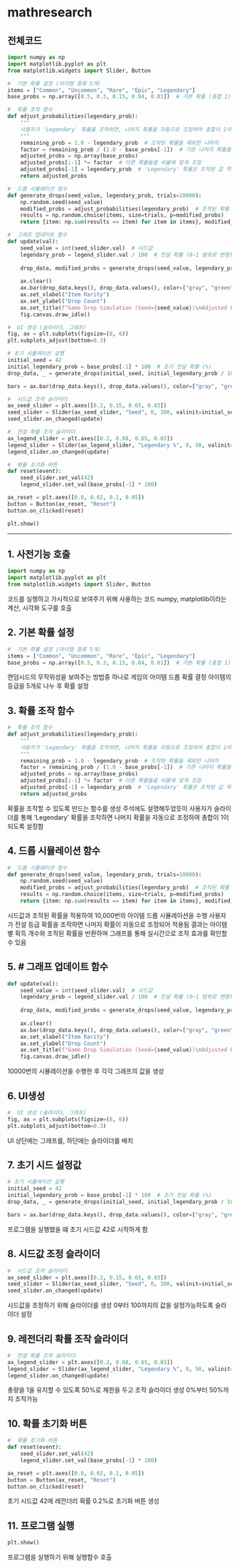 # mathresearch

## 전체코드
```python
import numpy as np
import matplotlib.pyplot as plt
from matplotlib.widgets import Slider, Button

#  기본 확률 설정 (아이템 종류 5개)
items = ["Common", "Uncommon", "Rare", "Epic", "Legendary"]
base_probs = np.array([0.5, 0.3, 0.15, 0.04, 0.01])  # 기본 확률 (총합 1)

#  확률 조작 함수
def adjust_probabilities(legendary_prob):
    """
    사용자가 'Legendary' 확률을 조작하면, 나머지 확률을 자동으로 조정하여 총합이 1이 되도록 설정.
    """
    remaining_prob = 1.0 - legendary_prob  # 조작된 확률을 제외한 나머지
    factor = remaining_prob / (1.0 - base_probs[-1])  # 기존 나머지 확률들의 비율 조정
    adjusted_probs = np.array(base_probs)
    adjusted_probs[:-1] *= factor  # 다른 확률들을 비율에 맞게 조정
    adjusted_probs[-1] = legendary_prob  # 'Legendary' 확률은 조작된 값 적용
    return adjusted_probs

#  드롭 시뮬레이션 함수
def generate_drops(seed_value, legendary_prob, trials=10000):
    np.random.seed(seed_value)
    modified_probs = adjust_probabilities(legendary_prob)  # 조작된 확률 반영
    results = np.random.choice(items, size=trials, p=modified_probs)
    return {item: np.sum(results == item) for item in items}, modified_probs

#  그래프 업데이트 함수
def update(val):
    seed_value = int(seed_slider.val)  # 시드값
    legendary_prob = legend_slider.val / 100  # 전설 확률 (0~1 범위로 변환)
    
    drop_data, modified_probs = generate_drops(seed_value, legendary_prob)
    
    ax.clear()  
    ax.bar(drop_data.keys(), drop_data.values(), color=["gray", "green", "blue", "purple", "gold"])
    ax.set_xlabel("Item Rarity")
    ax.set_ylabel("Drop Count")
    ax.set_title(f"Game Drop Simulation (Seed={seed_value})\nAdjusted Probabilities: {np.round(modified_probs, 3)}")
    fig.canvas.draw_idle()

#  UI 생성 (슬라이더, 그래프)
fig, ax = plt.subplots(figsize=(8, 6))
plt.subplots_adjust(bottom=0.3)

# 초기 시뮬레이션 실행
initial_seed = 42
initial_legendary_prob = base_probs[-1] * 100  # 초기 전설 확률 (%)
drop_data, _ = generate_drops(initial_seed, initial_legendary_prob / 100)

bars = ax.bar(drop_data.keys(), drop_data.values(), color=["gray", "green", "blue", "purple", "gold"])

#  시드값 조작 슬라이더
ax_seed_slider = plt.axes([0.2, 0.15, 0.65, 0.03])
seed_slider = Slider(ax_seed_slider, "Seed", 0, 100, valinit=initial_seed, valfmt="%0.0f")
seed_slider.on_changed(update)

#  전설 확률 조작 슬라이더
ax_legend_slider = plt.axes([0.2, 0.08, 0.65, 0.03])
legend_slider = Slider(ax_legend_slider, "Legendary %", 0, 50, valinit=initial_legendary_prob, valfmt="%0.1f%%")
legend_slider.on_changed(update)

#  확률 초기화 버튼
def reset(event):
    seed_slider.set_val(42)
    legend_slider.set_val(base_probs[-1] * 100)

ax_reset = plt.axes([0.8, 0.02, 0.1, 0.05])
button = Button(ax_reset, "Reset")
button.on_clicked(reset)

plt.show()
```
---

## 1. 사전기능 호출
```python
import numpy as np
import matplotlib.pyplot as plt
from matplotlib.widgets import Slider, Button
```
코드를 실행하고 가시적으로 보여주기 위해 사용하는 코드
numpy, matplotlib이라는 계산, 시각화 도구를 호출



## 2. 기본 확률 설정
```python
#  기본 확률 설정 (아이템 종류 5개)
items = ["Common", "Uncommon", "Rare", "Epic", "Legendary"]
base_probs = np.array([0.5, 0.3, 0.15, 0.04, 0.01])  # 기본 확률 (총합 1)
```
랜덤시드의 무작위성을 보여주는 방법중 하나로 게임의 아이템 드롭 확률 결정
아이템의 등급을 5개로 나누 후 확률 설정



## 3. 확률 조작 함수
```python
#  확률 조작 함수
def adjust_probabilities(legendary_prob):
    """
    사용자가 'Legendary' 확률을 조작하면, 나머지 확률을 자동으로 조정하여 총합이 1이 되도록 설정.
    """
    remaining_prob = 1.0 - legendary_prob  # 조작된 확률을 제외한 나머지
    factor = remaining_prob / (1.0 - base_probs[-1])  # 기존 나머지 확률들의 비율 조정
    adjusted_probs = np.array(base_probs)
    adjusted_probs[:-1] *= factor  # 다른 확률들을 비율에 맞게 조정
    adjusted_probs[-1] = legendary_prob  # 'Legendary' 확률은 조작된 값 적용
    return adjusted_probs
```
확률을 조작할 수 있도록 만드는 함수를 생성
주석에도 설명해두었듯이 사용자가 슬라이더를 통해 'Legendary' 확률을 조작하면 나머지 확률을 자동으로 조정하여 총합이 1이 되도록 설정함


## 4. 드롭 시뮬레이션 함수
```python
#  드롭 시뮬레이션 함수
def generate_drops(seed_value, legendary_prob, trials=10000):
    np.random.seed(seed_value)
    modified_probs = adjust_probabilities(legendary_prob)  # 조작된 확률 반영
    results = np.random.choice(items, size=trials, p=modified_probs)
    return {item: np.sum(results == item) for item in items}, modified_probs
```
시드값과 조작된 확률을 적용하여 10,000번의 아이템 드롭 시뮬레이션을 수행
사용자가 전설 등급 확률을 조작하면 나머지 확률이 자동으로 조정되어 적용됨
결과는 아이템별 획득 개수와 조작된 확률을 반환하며 그래프를 통해 실시간으로 조작 효과를 확인할 수 있음


## 5. #  그래프 업데이트 함수
```python
def update(val):
    seed_value = int(seed_slider.val)  # 시드값
    legendary_prob = legend_slider.val / 100  # 전설 확률 (0~1 범위로 변환)
    
    drop_data, modified_probs = generate_drops(seed_value, legendary_prob)
    
    ax.clear()  
    ax.bar(drop_data.keys(), drop_data.values(), color=["gray", "green", "blue", "purple", "gold"])
    ax.set_xlabel("Item Rarity")
    ax.set_ylabel("Drop Count")
    ax.set_title(f"Game Drop Simulation (Seed={seed_value})\nAdjusted Probabilities: {np.round(modified_probs, 3)}")
    fig.canvas.draw_idle()
```
10000번의 시뮬레이션을 수행한 후 각각 그래프의 값을 생성

## 6. UI생성
```python
#  UI 생성 (슬라이더, 그래프)
fig, ax = plt.subplots(figsize=(8, 6))
plt.subplots_adjust(bottom=0.3)
```
UI 상단에는 그래프를, 하단에는 슬라이더를 배치

## 7. 초기 시드 설정값
```python
# 초기 시뮬레이션 실행
initial_seed = 42
initial_legendary_prob = base_probs[-1] * 100  # 초기 전설 확률 (%)
drop_data, _ = generate_drops(initial_seed, initial_legendary_prob / 100)

bars = ax.bar(drop_data.keys(), drop_data.values(), color=["gray", "green", "blue", "purple", "gold"])
```
프로그램을 실행했을 떄 초기 시드값 42로 시작하게 함

## 8. 시드값 조정 슬라이더
```python
#  시드값 조작 슬라이더
ax_seed_slider = plt.axes([0.2, 0.15, 0.65, 0.03])
seed_slider = Slider(ax_seed_slider, "Seed", 0, 100, valinit=initial_seed, valfmt="%0.0f")
seed_slider.on_changed(update)
```
시드값을 조정하기 위해 슬라이더를 생성
0부터 100까지의 값을 설정가능하도록 슬라이더 설정

## 9. 레전더리 확률 조작 슬라이더
```python
#  전설 확률 조작 슬라이더
ax_legend_slider = plt.axes([0.2, 0.08, 0.65, 0.03])
legend_slider = Slider(ax_legend_slider, "Legendary %", 0, 50, valinit=initial_legendary_prob, valfmt="%0.1f%%")
legend_slider.on_changed(update)
```
총량을 1을 유지할 수 있도록 50%로 제한을 두고 조작 슬라이더 생성
0%부터 50%까지 조작가능

## 10. 확률 초기화 버튼
```python
#  확률 초기화 버튼
def reset(event):
    seed_slider.set_val(42)
    legend_slider.set_val(base_probs[-1] * 100)

ax_reset = plt.axes([0.8, 0.02, 0.1, 0.05])
button = Button(ax_reset, "Reset")
button.on_clicked(reset)
```
초기 시드값 42에 레전더리 확률 0.2%로 초기화 버튼 생성

## 11. 프로그램 실행
```python
plt.show()
```
프로그램을 실행하기 위해 실행함수 호출
